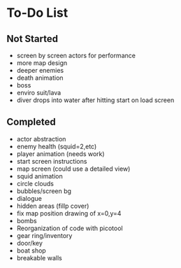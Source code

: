 # To-Do List

## Not Started

- screen by screen actors for performance
- more map design
- deeper enemies
- death animation
- boss
- enviro suit/lava
- diver drops into water after hitting start on load screen

## Completed

- actor abstraction
- enemy health (squid=2,etc)
- player animation (needs work)
- start screen instructions
- map screen (could use a detailed view)
- squid animation
- circle clouds
- bubbles/screen bg
- dialogue
- hidden areas (fillp cover)
- fix map position drawing of x=0,y=4
- bombs
- Reorganization of code with picotool
- gear ring/inventory
- door/key
- boat shop
- breakable walls
